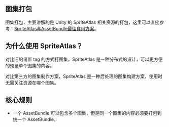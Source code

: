 <!-- docs/atlaspack.md -->
## 图集打包

图集打包，主要讲解的是 Unity 的 SpriteAtlas 相关资源的打包，这里可以直接参考：[SpriteAtlas与AssetBundle最佳食用方案](https://www.cnblogs.com/msxh/p/14194756.html)。

## 为什么使用 SpriteAtlas？

对比旧的设置 tag 的方式打图集，SpriteAtlas 是一种分布式的设计，可以更方便的预览单个图集的内容。

对比第三方的图集制作方案，SpriteAtlas 是一种后处理的图集构建方案，使用时无需关注资源在哪个图集。

## 核心规则

- 一个 AssetBundle 可以包含多个图集，但是同一个图集的内容必须要打包到统一个 AssetBundle。